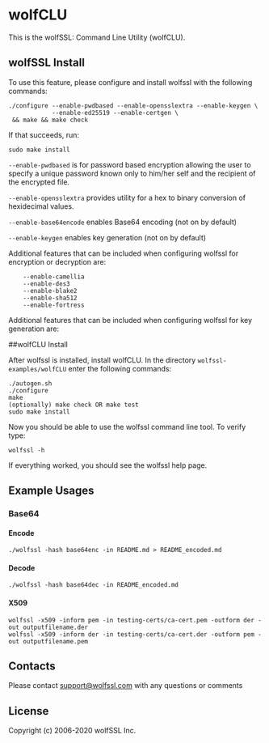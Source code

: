 # wolfCLU

This is the wolfSSL: Command Line Utility (wolfCLU).

## wolfSSL Install

To use this feature, please configure and install wolfssl with the following commands:

    ./configure --enable-pwdbased --enable-opensslextra --enable-keygen \
                --enable-ed25519 --enable-certgen \
     && make && make check

If that succeeds, run:

    sudo make install

`--enable-pwdbased` is for password based encryption allowing the user
to specify a unique password known only to him/her self and the
recipient of the encrypted file.

`--enable-opensslextra` provides utility for a hex to binary conversion of
hexidecimal values.

`--enable-base64encode` enables Base64 encoding (not on by default)

`--enable-keygen` enables key generation (not on by default)


Additional features that can be included when configuring wolfssl for
encryption or decryption are:

        --enable-camellia
        --enable-des3
        --enable-blake2
        --enable-sha512
        --enable-fortress

Additional features that can be included when configuring wolfssl for
key generation are:



##wolfCLU Install

After wolfssl is installed, install wolfCLU.  In the directory
`wolfssl-examples/wolfCLU` enter the following commands:

    ./autogen.sh
    ./configure
    make
    (optionally) make check OR make test
    sudo make install

Now you should be able to use the wolfssl command line tool.  To verify type:

    wolfssl -h

If everything worked, you should see the wolfssl help page.

## Example Usages

### Base64

#### Encode

```
./wolfssl -hash base64enc -in README.md > README_encoded.md
```

#### Decode

```
./wolfssl -hash base64dec -in README_encoded.md
```

#### X509

```
wolfssl -x509 -inform pem -in testing-certs/ca-cert.pem -outform der -out outputfilename.der
wolfssl -x509 -inform der -in testing-certs/ca-cert.der -outform pem -out outputfilename.pem
```

## Contacts

Please contact support@wolfssl.com with any questions or comments

## License

Copyright (c) 2006-2020 wolfSSL Inc.

